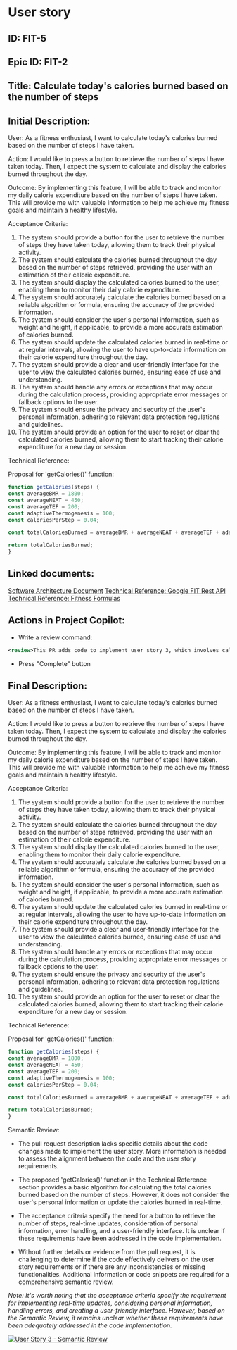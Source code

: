 # User story
## ID: FIT-5
## Epic ID: FIT-2
## Title: Calculate today's calories burned based on the number of steps
## Initial Description:
User:
As a fitness enthusiast, I want to calculate today's calories burned based on the number of steps I have taken.

Action:
I would like to press a button to retrieve the number of steps I have taken today. Then, I expect the system to calculate and display the calories burned throughout the day.

Outcome:
By implementing this feature, I will be able to track and monitor my daily calorie expenditure based on the number of steps I have taken. This will provide me with valuable information to help me achieve my fitness goals and maintain a healthy lifestyle.

Acceptance Criteria:
1. The system should provide a button for the user to retrieve the number of steps they have taken today, allowing them to track their physical activity.
2. The system should calculate the calories burned throughout the day based on the number of steps retrieved, providing the user with an estimation of their calorie expenditure.
3. The system should display the calculated calories burned to the user, enabling them to monitor their daily calorie expenditure.
4. The system should accurately calculate the calories burned based on a reliable algorithm or formula, ensuring the accuracy of the provided information.
5. The system should consider the user's personal information, such as weight and height, if applicable, to provide a more accurate estimation of calories burned.
6. The system should update the calculated calories burned in real-time or at regular intervals, allowing the user to have up-to-date information on their calorie expenditure throughout the day.
7. The system should provide a clear and user-friendly interface for the user to view the calculated calories burned, ensuring ease of use and understanding.
8. The system should handle any errors or exceptions that may occur during the calculation process, providing appropriate error messages or fallback options to the user.
9. The system should ensure the privacy and security of the user's personal information, adhering to relevant data protection regulations and guidelines.
10. The system should provide an option for the user to reset or clear the calculated calories burned, allowing them to start tracking their calorie expenditure for a new day or session.

Technical Reference: 

Proposal for 'getCalories()' function:

```javascript
function getCalories(steps) {
const averageBMR = 1800;
const averageNEAT = 450;
const averageTEF = 200;
const adaptiveThermogenesis = 100;
const caloriesPerStep = 0.04;

const totalCaloriesBurned = averageBMR + averageNEAT + averageTEF + adaptiveThermogenesis + (steps * caloriesPerStep);

return totalCaloriesBurned;
}
```

## Linked documents:
[Software Architecture Document](/step2-project-copilot-project/confluence/software-architecture-document.md)
[Technical Reference: Google FIT Rest API](/step2-project-copilot-project/confluence/technical-reference-google-fit-rest-api.md)
[Technical Reference: Fitness Formulas](/step2-project-copilot-project/confluence/technical-reference-fitness-formulas.md)

## Actions in Project Copilot:
- Write a review command:
```xml
<review>This PR adds code to implement user story 3, which involves calculating and displaying the total calories burned in the Fitness App</review>
```
- Press "Complete" button

## Final Description:
User:
As a fitness enthusiast, I want to calculate today's calories burned based on the number of steps I have taken.

Action:
I would like to press a button to retrieve the number of steps I have taken today. Then, I expect the system to calculate and display the calories burned throughout the day.

Outcome:
By implementing this feature, I will be able to track and monitor my daily calorie expenditure based on the number of steps I have taken. This will provide me with valuable information to help me achieve my fitness goals and maintain a healthy lifestyle.

Acceptance Criteria:
1. The system should provide a button for the user to retrieve the number of steps they have taken today, allowing them to track their physical activity.
2. The system should calculate the calories burned throughout the day based on the number of steps retrieved, providing the user with an estimation of their calorie expenditure.
3. The system should display the calculated calories burned to the user, enabling them to monitor their daily calorie expenditure.
4. The system should accurately calculate the calories burned based on a reliable algorithm or formula, ensuring the accuracy of the provided information.
5. The system should consider the user's personal information, such as weight and height, if applicable, to provide a more accurate estimation of calories burned.
6. The system should update the calculated calories burned in real-time or at regular intervals, allowing the user to have up-to-date information on their calorie expenditure throughout the day.
7. The system should provide a clear and user-friendly interface for the user to view the calculated calories burned, ensuring ease of use and understanding.
8. The system should handle any errors or exceptions that may occur during the calculation process, providing appropriate error messages or fallback options to the user.
9. The system should ensure the privacy and security of the user's personal information, adhering to relevant data protection regulations and guidelines.
10. The system should provide an option for the user to reset or clear the calculated calories burned, allowing them to start tracking their calorie expenditure for a new day or session.

Technical Reference: 

Proposal for 'getCalories()' function:

```javascript
function getCalories(steps) {
const averageBMR = 1800;
const averageNEAT = 450;
const averageTEF = 200;
const adaptiveThermogenesis = 100;
const caloriesPerStep = 0.04;

const totalCaloriesBurned = averageBMR + averageNEAT + averageTEF + adaptiveThermogenesis + (steps * caloriesPerStep);

return totalCaloriesBurned;
}
```

Semantic Review:

- The pull request description lacks specific details about the code changes made to implement the user story. More information is needed to assess the alignment between the code and the user story requirements.

- The proposed 'getCalories()' function in the Technical Reference section provides a basic algorithm for calculating the total calories burned based on the number of steps. However, it does not consider the user's personal information or update the calories burned in real-time.

- The acceptance criteria specify the need for a button to retrieve the number of steps, real-time updates, consideration of personal information, error handling, and a user-friendly interface. It is unclear if these requirements have been addressed in the code implementation.

- Without further details or evidence from the pull request, it is challenging to determine if the code effectively delivers on the user story requirements or if there are any inconsistencies or missing functionalities. Additional information or code snippets are required for a comprehensive semantic review.

_Note: It's worth noting that the acceptance criteria specify the requirement for implementing real-time updates, considering personal information, handling errors, and creating a user-friendly interface. However, based on the Semantic Review, it remains unclear whether these requirements have been adequately addressed in the code implementation._

[![User Story 3 - Semantic Review](http://img.youtube.com/vi/-DxHM70g7ME/0.jpg)](https://www.youtube.com/watch?v=-DxHM70g7ME "User Story 3 - Semantic Review")